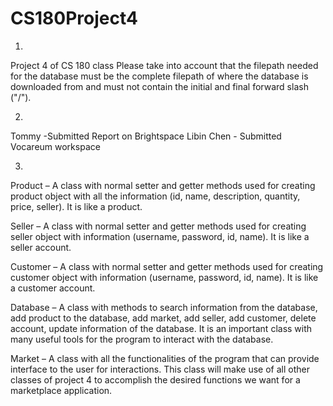 # CS180Project4
1.
Project 4 of CS 180 class
Please take into account that the filepath needed for the database must be the complete filepath of where the database is downloaded from and must not contain the initial and final forward slash ("/").

2.
Tommy -Submitted Report on Brightspace
Libin Chen - Submitted Vocareum workspace

3.
Product – A class with normal setter and getter methods used for creating product object with all the information (id, name, description, quantity, price, seller). It is like a product.

Seller – A class with normal setter and getter methods used for creating seller object with information (username, password, id, name). It is like a seller account.

Customer – A class with normal setter and getter methods used for creating customer object with information (username, password, id, name). It is like a customer 
account.

Database – A class with methods to search information from the database, add product to the database, add market, add seller, add customer, delete account, update information of the database. It is an important class with many useful tools for the program to interact with the database.

Market – A class with all the functionalities of the program that can provide interface to the user for interactions. This class will make use of all other classes of project 4 to accomplish the desired functions we want for a marketplace application.
